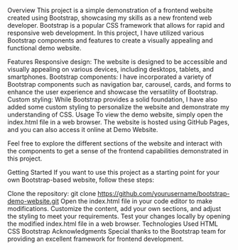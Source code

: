Overview
This project is a simple demonstration of a frontend website created using Bootstrap, 
showcasing my skills as a new frontend web developer. 
Bootstrap is a popular CSS framework that allows for rapid and responsive web development. 
In this project, I have utilized various Bootstrap components and features to create a visually appealing and functional demo website.

Features
Responsive design: The website is designed to be accessible and visually appealing on various devices, including desktops, tablets, and smartphones.
Bootstrap components: I have incorporated a variety of Bootstrap components such as navigation bar, carousel, cards,
and forms to enhance the user experience and showcase the versatility of Bootstrap.
Custom styling: While Bootstrap provides a solid foundation, I have also added some custom styling to personalize the website and demonstrate my understanding of CSS.
Usage
To view the demo website, simply open the index.html file in a web browser. The website is hosted using GitHub Pages, and you can also access it online at Demo Website.

Feel free to explore the different sections of the website and interact with the components to get a sense of the frontend capabilities demonstrated in this project.

Getting Started
If you want to use this project as a starting point for your own Bootstrap-based website, follow these steps:

Clone the repository: git clone https://github.com/yourusername/bootstrap-demo-website.git
Open the index.html file in your code editor to make modifications.
Customize the content, add your own sections, and adjust the styling to meet your requirements.
Test your changes locally by opening the modified index.html file in a web browser.
Technologies Used
HTML
CSS
Bootstrap
Acknowledgments
Special thanks to the Bootstrap team for providing an excellent framework for frontend development.
